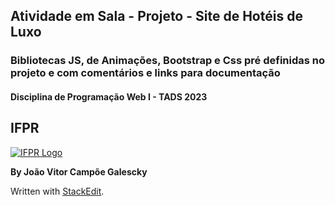 ## Atividade em Sala - Projeto - Site de Hotéis de Luxo

### Bibliotecas JS, de Animações, Bootstrap e Css pré definidas no projeto e com comentários e links para documentação

#### Disciplina de Programação Web I - TADS 2023

## IFPR

[![IFPR Logo](https://user-images.githubusercontent.com/126702799/234438114-4db30796-20ad-4bec-b118-246ebbe9de63.png)](https://user-images.githubusercontent.com/126702799/234438114-4db30796-20ad-4bec-b118-246ebbe9de63.png)

**By João Vitor Campõe Galescky**

Written with  [StackEdit](https://stackedit.io/).
